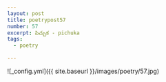 ```yaml
---
layout: post
title: poetrypost57
number: 57
excerpt: పిచ్చుక - pichuka
tags:
  - poetry

---
```




![_config.yml]({{ site.baseurl }}/images/poetry/57.jpg)

